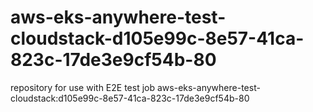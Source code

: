 # aws-eks-anywhere-test-cloudstack-d105e99c-8e57-41ca-823c-17de3e9cf54b-80
repository for use with E2E test job aws-eks-anywhere-test-cloudstack:d105e99c-8e57-41ca-823c-17de3e9cf54b-80
